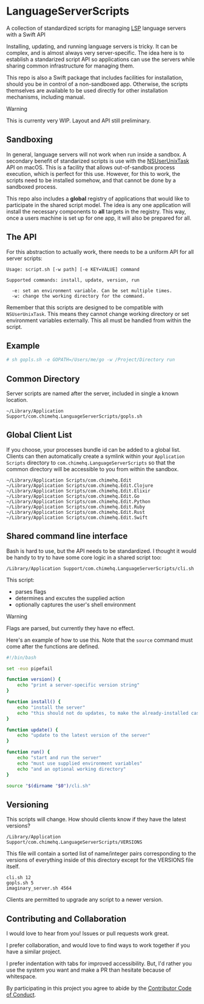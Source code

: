 # LanguageServerScripts
A collection of standardized scripts for managing [LSP][languageserverprotocol] language servers with a Swift API

Installing, updating, and running language servers is tricky. It can be complex, and is almost always very server-specific. The idea here is to establish a standarized script API so applications can use the servers while sharing common infrastructure for managing them.

This repo is also a Swift package that includes facilities for installation, should you be in control of a non-sandboxed app. Otherwise, the scripts themselves are available to be used directly for other installation mechanisms, including manual.

> [!WARNING]
> This is currenty very WIP. Layout and API still preliminary.

## Sandboxing

In general, language servers will not work when run inside a sandbox. A secondary benefit of standarized scripts is use with the [NSUserUnixTask](https://developer.apple.com/documentation/foundation/nsuserunixtask) API on macOS. This is a facility that allows out-of-sandbox process execution, which is perfect for this use. However, for this to work, the scripts need to be installed somehow, and that cannot be done by a sandboxed process.

This repo also includes a **global** registry of applications that would like to participate in the shared script model. The idea is any one application will install the necessary components to **all** targets in the registry. This way, once a users machine is set up for one app, it will also be prepared for all.

## The API

For this abstraction to actually work, there needs to be a uniform API for all server scripts:

```
Usage: script.sh [-w path] [-e KEY=VALUE] command

Supported commands: install, update, version, run

  -e: set an environment variable. Can be set multiple times.
  -w: change the working directory for the command.
```

Remember that this scripts are designed to be compatible with `NSUserUnixTask`. This means they cannot change working directory or set environment variables externally. This all must be handled from within the script.

## Example

```sh
# sh gopls.sh -e GOPATH=/Users/me/go -w /Project/Directory run
```

## Common Directory

Server scripts are named after the server, included in single a known location.

```
~/Library/Application Support/com.chimehq.LanguageServerScripts/gopls.sh
```

## Global Client List

If you choose, your processes bundle id can be added to a global list. Clients can then automatically create a symlink within your `Application Scripts` directory to `com.chimehq.LanguageServerScripts` so that the common directory will be accessible to you from within the sandbox. 

```
~/Library/Application Scripts/com.chimehq.Edit
~/Library/Application Scripts/com.chimehq.Edit.Clojure
~/Library/Application Scripts/com.chimehq.Edit.Elixir
~/Library/Application Scripts/com.chimehq.Edit.Go
~/Library/Application Scripts/com.chimehq.Edit.Python
~/Library/Application Scripts/com.chimehq.Edit.Ruby
~/Library/Application Scripts/com.chimehq.Edit.Rust
~/Library/Application Scripts/com.chimehq.Edit.Swift
```

## Shared command line interface

Bash is hard to use, but the API needs to be standardized. I thought it would be handy to try to have some core logic in a shared script too:

```
/Library/Application Support/com.chimehq.LanguageServerScripts/cli.sh
```

This script:

- parses flags
- determines and excutes the supplied action
- optionally captures the user's shell environment

> [!WARNING]
> Flags are parsed, but currently they have no effect.

Here's an example of how to use this. Note that the `source` command must come after the functions are defined.

```bash
#!/bin/bash

set -euo pipefail

function version() {
	echo "print a server-specific version string"
}

function install() {
	echo "install the server"
	echo "this should not do updates, to make the already-installed case fast"
}

function update() {
	echo "update to the latest version of the server"
}

function run() {
	echo "start and run the server"
	echo "must use supplied environment variables"
	echo "and an optional working directory"
}

source "$(dirname "$0")/cli.sh"
```

## Versioning

This scripts will change. How should clients know if they have the latest versions?

```
/Library/Application Support/com.chimehq.LanguageServerScripts/VERSIONS
```

This file will contain a sorted list of name/integer pairs corresponding to the versions of everything inside of this directory except for the VERSIONS file itself.

```
cli.sh 12
gopls.sh 5
imaginary_server.sh 4564
```

Clients are permitted to upgrade any script to a newer version.

## Contributing and Collaboration

I would love to hear from you! Issues or pull requests work great.

I prefer collaboration, and would love to find ways to work together if you have a similar project.

I prefer indentation with tabs for improved accessibility. But, I'd rather you use the system you want and make a PR than hesitate because of whitespace.

By participating in this project you agree to abide by the [Contributor Code of Conduct](CODE_OF_CONDUCT.md).

[languageserverprotocol]: https://github.com/ChimeHQ/LanguageServerProtocol
